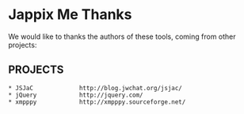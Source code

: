 Jappix Me Thanks
================

We would like to thanks the authors of these tools, coming from other projects:

PROJECTS
--------
	* JSJaC				http://blog.jwchat.org/jsjac/
	* jQuery			http://jquery.com/
	* xmpppy			http://xmpppy.sourceforge.net/